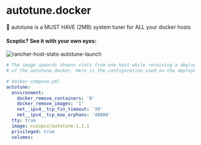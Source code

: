
# autotune.docker

:wrench: autotune is a MUST HAVE (2MB) system tuner for ALL your docker hosts

#### Sceptic? See it with your own eyes: 

![rancher-host-stats-autotune-launch](https://cloud.githubusercontent.com/assets/3604053/14365847/b66d2afc-fd07-11e5-9100-ec899b6814bf.png)

```yaml
# The image upwards showns stats from one host while receiving a deployment
# of the autotune.docker. Here is the configuration used on the deployment:

# docker-compose.yml 
autotune:
  environment:
    docker_remove_containers: '0'
    docker_remove_images: '1'
    net__ipv4__tcp_fin_timeout: '30'
    net__ipv4__tcp_max_orphans: '40000'
  tty: true
  image: cusspvz/autotune:1.1.1
  privileged: true
  volumes:
